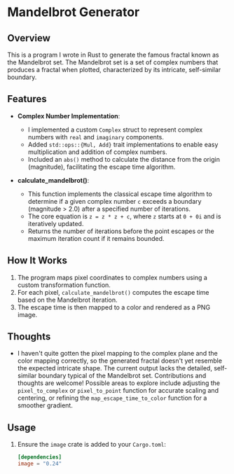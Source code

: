 # Mandelbrot Generator

## Overview
This is a program I wrote in Rust to generate the famous fractal known as the Mandelbrot set. The Mandelbrot set is a set of complex numbers that produces a fractal when plotted, characterized by its intricate, self-similar boundary.

## Features

- **Complex Number Implementation**:
  - I implemented a custom `Complex` struct to represent complex numbers with `real` and `imaginary` components.
  - Added `std::ops::{Mul, Add}` trait implementations to enable easy multiplication and addition of complex numbers.
  - Included an `abs()` method to calculate the distance from the origin (magnitude), facilitating the escape time algorithm.

- **calculate_mandelbrot()**:
  - This function implements the classical escape time algorithm to determine if a given complex number `c` exceeds a boundary (magnitude > 2.0) after a specified number of iterations.
  - The core equation is `z = z * z + c`, where `z` starts at `0 + 0i` and is iteratively updated.
  - Returns the number of iterations before the point escapes or the maximum iteration count if it remains bounded.

## How It Works
1. The program maps pixel coordinates to complex numbers using a custom transformation function.
2. For each pixel, `calculate_mandelbrot()` computes the escape time based on the Mandelbrot iteration.
3. The escape time is then mapped to a color and rendered as a PNG image.

## Thoughts
- I haven't quite gotten the pixel mapping to the complex plane and the color mapping correctly, so the generated fractal doesn't yet resemble the expected intricate shape. The current output lacks the detailed, self-similar boundary typical of the Mandelbrot set. Contributions and thoughts are welcome! Possible areas to explore include adjusting the `pixel_to_complex` or `pixel_to_point` function for accurate scaling and centering, or refining the `map_escape_time_to_color` function for a smoother gradient.

## Usage
1. Ensure the `image` crate is added to your `Cargo.toml`:
   ```toml
   [dependencies]
   image = "0.24"
